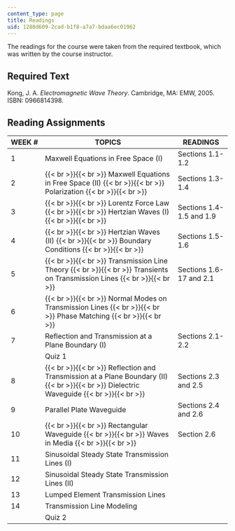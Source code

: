 ```yaml
---
content_type: page
title: Readings
uid: 1280d609-2cad-b1f8-a7a7-bdaa6ec01962
---
```


The readings for the course were taken from the required textbook, which was written by the course instructor.

Required Text
-------------

Kong, J. A. _Electromagnetic Wave Theory_. Cambridge, MA: EMW, 2005. ISBN: 0966814398.

Reading Assignments
-------------------

| WEEK # | TOPICS | READINGS |
| --- | --- | --- |
| 1 | Maxwell Equations in Free Space (I) | Sections 1.1-1.2 |
| 2 |  {{< br >}}{{< br >}} Maxwell Equations in Free Space (II) {{< br >}}{{< br >}} Polarization {{< br >}}{{< br >}}  | Sections 1.3-1.4 |
| 3 |  {{< br >}}{{< br >}} Lorentz Force Law {{< br >}}{{< br >}} Hertzian Waves (I) {{< br >}}{{< br >}}  | Sections 1.4-1.5 and 1.9 |
| 4 |  {{< br >}}{{< br >}} Hertzian Waves (II) {{< br >}}{{< br >}} Boundary Conditions {{< br >}}{{< br >}}  | Sections 1.5-1.6 |
| 5 |  {{< br >}}{{< br >}} Transmission Line Theory {{< br >}}{{< br >}} Transients on Transmission Lines {{< br >}}{{< br >}}  | Sections 1.6-17 and 2.1 |
| 6 |  {{< br >}}{{< br >}} Normal Modes on Transmission Lines {{< br >}}{{< br >}} Phase Matching {{< br >}}{{< br >}}  | &nbsp; |
| 7 | Reflection and Transmission at a Plane Boundary (I) | Sections 2.1-2.2 |
| &nbsp; | Quiz 1 | &nbsp; |
| 8 |  {{< br >}}{{< br >}} Reflection and Transmission at a Plane Boundary (II) {{< br >}}{{< br >}} Dielectric Waveguide {{< br >}}{{< br >}}  | Sections 2.3 and 2.5 |
| 9 | Parallel Plate Waveguide | Sections 2.4 and 2.6 |
| 10 |  {{< br >}}{{< br >}} Rectangular Waveguide {{< br >}}{{< br >}} Waves in Media {{< br >}}{{< br >}}  | Section 2.6 |
| 11 | Sinusoidal Steady State Transmission Lines (I) | &nbsp; |
| 12 | Sinusoidal Steady State Transmission Lines (II) | &nbsp; |
| 13 | Lumped Element Transmission Lines | &nbsp; |
| 14 | Transmission Line Modeling | &nbsp; |
| &nbsp; | Quiz 2 |